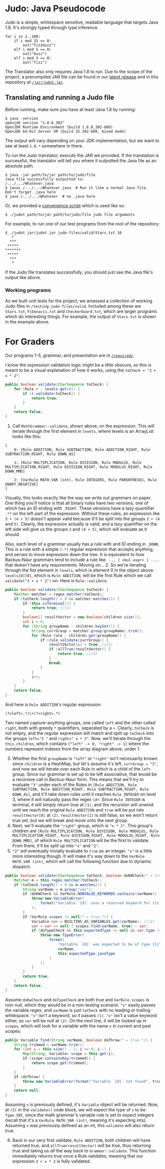 # Judo: Java Pseudocode

Judo is a simple, whitespace sensitive, readable language that targets Java 1.8. It's strongly typed through type inference.
```text
for i in 1..100:
    if i mod 15 == 0:
        out("fizzbuzz")
    elf i mod 5 == 0:
        out("buzz")
    elf i mod 3 == 0:
        out("fizz")
```
The Translator also only requires Java 1.8 to run. Due to the scope of the project, a precompiled JAR file can be found in our [latest release](https://github.com/DaniloHP/csc372project2/releases/latest) and in this repository at [`/jar/judot.jar`](https://github.com/DaniloHP/csc372project2/blob/main/jar/judot.jar).

## Translating and running a Judo file
Before running, make sure you have at least Java 1.8 by running:
```shell
$ java -version
openjdk version "1.8.0_302"
OpenJDK Runtime Environment (build 1.8.0_302-b08)
OpenJDK 64-Bit Server VM (build 25.302-b08, mixed mode)

```
The output will vary depending on your JDK implementation, but we want to see at least `1.8.*` somewhere in there.

To run the Judo translator, execute the JAR we provided. If the translation is successful, the translator will tell you where it outputted the Java file as an absolute path.
```shell
$ java -jar path/to/jar path/to/judo/file
Java file successfully outputted to:
/.../.../Whatever.java
$ javac /.../.../Whatever.java  # Run it like a normal Java file. Don't forget .java here
$ java /.../.../Whatever  # no .java here
```
Or, we provided a [convenience script](https://github.com/DaniloHP/csc372project2/tree/main/judot) which is used like so:
```shell
$ ./judot path/to/jar path/to/judo/file judo file arguments
```
For example, to run one of our test programs from the root of the repository:
```shell
$ ./judot jar/judot.jar judo-files/valid/Stars.txt 10
   *
  ***
 *****
*******
 *****
  ***
   *
```
If the Judo file translates successfully, you should just see the Java file's output like above.

### Working programs
As we built unit tests for the project, we amassed a collection of working Judo files in `/testing-judo-files/valid`. Included among these are `Stars.txt`, `Fibonacci.txt` and `Checkerboard.txt`, which are larger programs which do interesting things. For example, the output of `Stars.txt` is shown in the example above.

# For Graders
Our programs 1-5, grammar, and presentation are in [`/required/`](https://github.com/DaniloHP/csc372project2/tree/main/required).

I know the expression validation logic might be a little obscure, so this is meant to be a visual explanation of how it works, using the `toCheck = "3 + x * 2"`:

```java
public boolean validate(CharSequence toCheck) {
    for (Rule r : levels.get(0)) {
        if (r.validate(toCheck)) {
            return true;
        }
    }
    return false;
}
```
1. Call `MathGrammar::validate`, shown above, on the expression. This will iterate through the first element in `levels`, where levels is an ArrayList looks like this:
```
[
    0: [Rule ADDITION, Rule SUBTRACTION, Rule ADDITION_RIGHT, Rule SUBTRACTION_RIGHT, Rule DOWN_AS]
    
    1: [Rule MULTIPLICATION, Rule DIVISION, Rule MODULUS, Rule MULTIPLICATION_RIGHT, Rule DIVISION_RIGHT, Rule MODULUS_RIGHT, Rule DOWN_MMD]
    
    2: [VarRule MATH_VAR (int), Rule INTEGERS, Rule PARENTHESES, Rule UNARY_NEGATIVE]
]
```
Visually, this looks exactly like the way we write out grammars on paper. One thing you'll notice is that all binary rules have two versions, one of which has an ID ending with `_RIGHT`. These versions have a lazy quantifier `.*?` on the left part of the expression. Without these rules, an expression like `3 + (4 + 5)` doesn't appear valid because it'll be split into the groups `3 + (4` and `5)`. Clearly, the expression actually is valid, and a lazy quantifier on the left side will give us the groups `3` and `(4 + 5)`, which will evaluate as it should. 

Also, each level of a grammar usually has a rule with and ID ending in `_DOWN`. This is a rule with a simple `(.*)` regular expression that accepts anything, and serves to move expression down the tree. It is equivalent to how Backus–Naur grammars tend to include a rule like ` ... | <mul-expr> | ....` that doesn't have any requirements. Moving on...
2. So we're iterating through the fist element in `levels`, which is element 0 in the object above. `levels[0][0]`, which is `Rule ADDITION`, will be the first Rule which we call `validate("3 + x * 2")` on. Here is `Rule::validate`:
```java
public boolean validate(CharSequence toCheck) {
    Matcher matcher = regex.matcher(toCheck);
    if (toCheck.length() > 0 && matcher.matches()) {
        if (this.isTerminal()) {
            return true; //(1)
        }
        boolean[] resultVector = new boolean[children.size()];
        int i = 0;
        for (String groupName : children.keySet()) {
            String currGroup = matcher.group(groupName).trim();
            for (Rule rule : children.get(groupName)) {
                if (rule.validate(currGroup)) {
                    resultVector[i] = true; //(2)
                    if (allTrue(resultVector)) {
                        return true; //(3)
                    }
                    break;
                }
            }
            i++;
        }
    }
    return false;
}
```
And here is `Rule ADDITION`'s regular expression:
```regexp
(?<left>.*)\+(?<right>.*)
```
Two named capture-anything groups, one called `left` and the other called `right`, both with greedy `*` quantifiers, separated by a `+`. Clearly, `toCheck` is not empty, and the regular expression will match and split up `toCheck` into the groups `left="3 "` and `right=" x * 2"`. Now, we'll iterate through the `this.children`, which contains `{"left" -> 0, "right" -> 1}` where the numbers represent indexes from the array diagram above, under 1.

3. Whether the first `groupName` is `"left"` or `"right"` isn't necessarily known since `children` is a HashMap, but let's assume it's left. `currGroup = "3"`, and now we will iterate over each Rule in which is a child of the `left` group. Since our grammar is set up to be left associative, that would be a recursive call in Backus–Naur form. This means that we'll try to evaluate `"3"` under each of the Rules in `[Rule ADDITION, Rule SUBTRACTION, Rule ADDITION_RIGHT, Rule SUBTRACTION_RIGHT, Rule DOWN_AS]`, and it'll take down rules until it reaches `Rule INTEGER` on level 3, where it will naturally pass the regex `\d+`. Since `Rule INTEGER` is terminal, it will simply return true at `(1)`, and the recursion will unwind until we reach the original `Rule ADDITION` and `true` will be put into `resultVector[0]` at `(2)`. `resultVector[1]` is still false, so we won't return true yet, but we will break and move onto the next group.
4. Next, we'll evaluate the `"right"` group, which is `"x * 2"`. This group's children are `[Rule MULTIPLICATION, Rule DIVISION, Rule MODULUS, Rule MULTIPLICATION_RIGHT, Rule DIVISION_RIGHT, Rule MODULUS_RIGHT, Rule DOWN_MMD]`, of which `Rule MULTIPLICATION` will be the first to validate. From there, it'll be split up into `"x"` and `"2"`.
5. `"2"` will eventually trivially evaluate to `true` as an integer. `"x"` is a little more interesting though. It will make it's way down to the `VarRule MATH_VAR (int)`, which will call the following function due to dynamic dispatch.
```java
public boolean validate(CharSequence toCheck, boolean doKWCheck/* = true */, boolean doTypeCheck/* = true */) {
    Matcher m = this.regex.matcher(toCheck);
    if (toCheck.length() > 0 && m.matches()) {
        String varName = m.group("var");
        if (doKWCheck && VarRule.NONVALUE_KEYWORDS.contains(varName)) { //(1)
            throw new VariableError(
                format("Variable `{0}` uses a reserved keyword for its name", varName)
            );
        }
        if (VarRule.scopes != null/* = true */) {
            Variable var = BUILTINS_AS_VARIABLES.get(varName); //(2)
            var = var == null ? scopes.find(varName, true) : var;
            if (doTypeCheck && this.expectedType != null && var.type != this.expectedType) { //(3)
                throw new TypeError(
                    format(
                        "Variable `{0}` was expected to be of type {1}",
                        varName,
                        this.expectedType.javaType
                    )
                );
            }
        }
        return true;
    }
    return false;
}
```
Assume `doKwCheck` and `doTypeCheck` are both true and `VarRule.scopes` is non-null, which they would be in a non-testing scenario. `"x"` easily passes the variable regex, and `varName` is just `toCheck` with no leading or trailing whitespace. `"x"` isn't a keyword, so it passes `(1)`. `"x"` isn't a value keyword either, so `var` will be null at `(2)`. On the next line, it will be looked up in `scopes`, which will look for a variable with the name `x` in current and past scopes: 
```java
public Variable find(String varName, boolean doThrow/* = true */) {
    String trimmed = varName.trim();
    for (int i = this.size() - 1; i >= 0; i--) {
        Map<String, Variable> scope = this.get(i);
        if (scope.containsKey(trimmed)) {
            return scope.get(trimmed);
        }
    }
    if (doThrow) {
        throw new VariableError(format("Variable `{0}` not found", trimmed));
    }
    return null;
}
```
Assuming `x` is previously defined, it's `Variable` object will be returned. Now, at `(3)` in the `validate()` code block, we will expect the type of `x` to be `Type.INT`, since the math grammar's variable rule is set to expect integers (recall that it's a `VarRule MATH_VAR (int)`, meaning it's expecting ints). Assuming `x` was previously defined as an int, this `validate` will also return true.

6. Back in our very first validate, `Rule ADDITION`, both children will have returned true, and `allTrue(resultVector)` will be true, thus returning true and taking us *all* the way back to `Grammar::validate`. This function immediately returns  true once a Rule validates, meaning that our expression `3 + x * 2` is fully validated.
